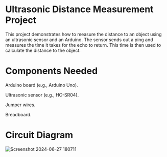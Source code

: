# Ultrasonic Distance Measurement Project

This project demonstrates how to measure the distance to an object using an ultrasonic sensor and an Arduino. The sensor sends out a ping and measures the time it takes for the echo to return. This time is then used to calculate the distance to the object.

# Components Needed

Arduino board (e.g., Arduino Uno).

Ultrasonic sensor (e.g., HC-SR04).

Jumper wires.

Breadboard.

# Circuit Diagram

![Screenshot 2024-06-27 180711](https://github.com/piyush-mohanty82/1_arduino_projects/assets/174017382/8fac7de1-8403-40ab-a76f-6512ebfacb03)
